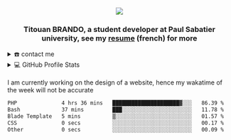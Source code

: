 <div align="center">
<h1 align="center">
      <img src="https://readme-typing-svg.herokuapp.com/?lines=Hello,+There!+👋;This+is+Titouan+BRANDO...;Nice+to+meet+you!&center=true&size=26">
</h1>
<h3 align="center">Titouan BRANDO, a student developer at Paul Sabatier university, see my <a href="https://github.com/titoutan/titoutan/blob/main/Titouan_BRANDO_CV.pdf" target="_blank">resume</a> (french) for more</h3>
</div>

<details>
  <summary>☎️ contact me</summary>
<div>
  <samp>
    <h2 align="center">you can reach me by:</h2>
    <p align="center">
      <br/>
      <a href="mailto:titouan.br@protonmail.com" target="blank"><img align="center"
         src="https://img.shields.io/badge/ProtonMail-8B89CC?style=for-the-badge&logo=protonmail&logoColor=white"
         alt="titouan" height="30"/></a>
      <a href="https://wa.me/+3379298460" target="blank"><img align="center"
         src="https://img.shields.io/badge/whatsapp-4B7F1.svg?style=for-the-badge&logo=whatsapp&logoColor=white"
         alt="azzar" height="30"/></a>
    </p>
  </samp>
</div>
</details>
<details> 
  <summary>💻 GitHub Profile Stats</summary>
  <div>
  <samp>
    <h2 align="center"> Github stats </h2>
      <br/>
    <details open>
  <summary><h3>Languages</h3></summary>
            <p align="center">
        <a href="https://github.com/titoutan/">
          <img width="45%" src="https://github-profile-summary-cards.vercel.app/api/cards/most-commit-language?username=titoutan&theme=gruvbox&layout=compact&hide_border=true"
          alt="titoutan :: Top Langs by commit" /></a>
      </p>
</details>
    <details open>
  <summary><h3>stasistic</h3></summary>
        <p align="center">
          <a href="https://github.com/titoutan/">
          <img width="49.5%" src="https://github-readme-stats.vercel.app/api?username=titoutan&show_icons=true&theme=gruvbox&hide_border=true" />
          <img width="49.5%" src="https://github-readme-streak-stats.herokuapp.com/?user=titoutan&theme=gruvbox&hide_border=true" />
          </a>
       </p>
     <br>
     </samp>
  </div>  
</details>
</details>
<br/>
        I am currently working on the design of a website, hence my wakatime of the week will not be accurate
<!--START_SECTION:waka-->

```txt
PHP              4 hrs 36 mins   █████████████████████▓░░░   86.39 %
Bash             37 mins         ███░░░░░░░░░░░░░░░░░░░░░░   11.78 %
Blade Template   5 mins          ▒░░░░░░░░░░░░░░░░░░░░░░░░   01.57 %
CSS              0 secs          ░░░░░░░░░░░░░░░░░░░░░░░░░   00.17 %
Other            0 secs          ░░░░░░░░░░░░░░░░░░░░░░░░░   00.09 %
```

<!--END_SECTION:waka-->
</details> 

